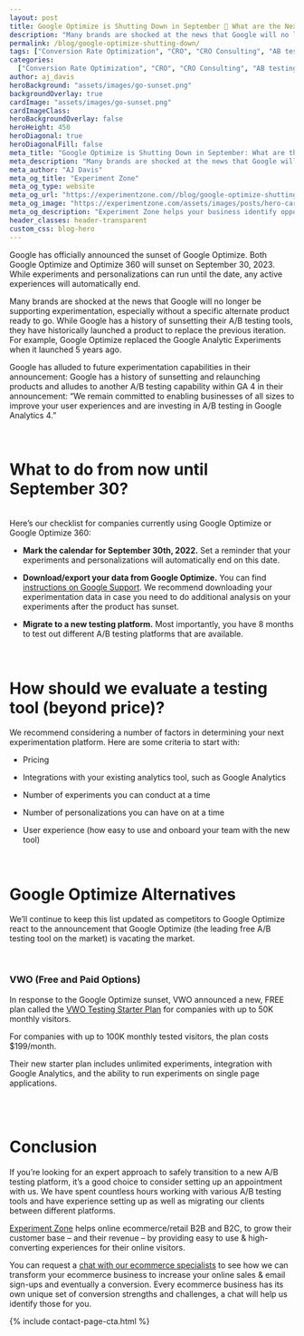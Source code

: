 ```yaml
---
layout: post
title: Google Optimize is Shutting Down in September 🙁 What are the Next Best Alternatives for Affordable A/B Testing Tools?
description: "Many brands are shocked at the news that Google will no longer be supporting experimentation, especially without a specific alternate product ready to go."
permalink: /blog/google-optimize-shutting-down/
tags: ["Conversion Rate Optimization", "CRO", "CRO Consulting", "AB testing","Google Optimize"]
categories:
  ["Conversion Rate Optimization", "CRO", "CRO Consulting", "AB testing","Google Optimize"]
author: aj_davis
heroBackground: "assets/images/go-sunset.png"
backgroundOverlay: true
cardImage: "assets/images/go-sunset.png"
cardImageClass:
heroBackgroundOverlay: false
heroHeight: 450
heroDiagonal: true
heroDiagonalFill: false
meta_title: "Google Optimize is Shutting Down in September: What are the Next Best Alternatives for Affordable A/B Testing Tools?"
meta_description: "Many brands are shocked at the news that Google will no longer be supporting experimentation, especially without a specific alternate product ready to go."
meta_author: "AJ Davis"
meta_og_title: "Experiment Zone"
meta_og_type: website
meta_og_url: "https://experimentzone.com//blog/google-optimize-shutting-down/"
meta_og_image: "https://experimentzone.com/assets/images/posts/hero-cart.jpg"
meta_og_description: "Experiment Zone helps your business identify opportunities and evaluate ideas using data, so that you can improve customer experiences and increase sales."
header_classes: header-transparent
custom_css: blog-hero
---
```


Google has officially announced the sunset of Google Optimize. Both Google Optimize and Optimize 360 will sunset on September 30, 2023. While experiments and personalizations can run until the date, any active experiences will automatically end.

Many brands are shocked at the news that Google will no longer be supporting experimentation, especially without a specific alternate product ready to go. While Google has a history of sunsetting their A/B testing tools, they have historically launched a product to replace the previous iteration. For example, Google Optimize replaced the Google Analytic Experiments when it launched 5 years ago.

Google has alluded to future experimentation capabilities in their announcement: Google has a history of sunsetting and relaunching products and alludes to another A/B testing capability within GA 4 in their announcement: “We remain committed to enabling businesses of all sizes to improve your user experiences and are investing in A/B testing in Google Analytics 4.”

<br/>

# What to do from now until September 30?

<br/>
Here’s our checklist for companies currently using Google Optimize or Google Optimize 360:

- <b> Mark the calendar for September 30th, 2022.</b> Set a reminder that your experiments and personalizations will automatically end on this date.

- <b> Download/export your data from Google Optimize.</b>
You can find [instructions on Google Support](https://support.google.com/optimize/answer/10147298#how-to-do-it). We recommend downloading your experimentation data in case you need to do additional analysis on your experiments after the product has sunset.

- <b>Migrate to a new testing platform.</b> Most importantly, you have 8 months to test out different A/B testing platforms that are available.

<br/>

# How should we evaluate a testing tool (beyond price)?
We recommend considering a number of factors in determining your next experimentation platform. Here are some criteria to start with:

- Pricing

- Integrations with your existing analytics tool, such as Google Analytics

- Number of experiments you can conduct at a time

- Number of personalizations you can have on at a time

- User experience (how easy to use and onboard your team with the new tool)

<br/>

# Google Optimize Alternatives
We’ll continue to keep this list updated as competitors to Google Optimize react to the announcement that Google Optimize (the leading free A/B testing tool on the market) is vacating the market.

<br/>

### VWO (Free and Paid Options)
In response to the Google Optimize sunset, VWO announced a new, FREE plan called the [VWO Testing Starter Plan](https://vwo.com/blog/launching-a-free-plan-of-vwo-testing-a-better-google-optimize/) for companies with up to 50K monthly visitors.

For companies with up to 100K monthly tested visitors, the plan costs $199/month.

Their new starter plan includes unlimited experiments, integration with Google Analytics, and the ability to run experiments on single page applications.

<br/>



<br/>

# Conclusion

If you’re looking for an expert approach to safely transition to a new A/B testing platform, it’s a good choice to consider setting up an appointment with us. We have spent countless hours working with various A/B testing tools and have experience setting up as well as migrating our clients between different platforms.

[Experiment Zone](https://experimentzone.com/) helps online ecommerce/retail B2B and B2C, to grow their customer base – and their revenue – by providing easy to use & high-converting experiences for their online visitors.

You can request a [chat with our ecommerce specialists](https://experimentzone.com/consult/#free-consult-form) to see how we can transform your ecommerce business to increase your online sales & email sign-ups and eventually a conversion. Every ecommerce business has its own unique set of conversion strengths and challenges, a chat will help us identify those for you.




{% include contact-page-cta.html %}

